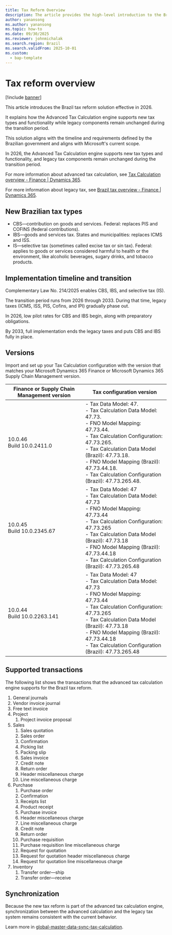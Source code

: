 ```yaml
---
title: Tax Reform Overview
description: The article provides the high-level introduction to the Brazil tax reform since 2026
author: yanansong
ms.author: yanansong
ms.topic: how-to
ms.date: 09/30/2025
ms.reviewer: johnmichalak
ms.search.region: Brazil
ms.search.validFrom: 2025-10-01
ms.custom: 
  - bap-template
---
```


# Tax reform overview

[!include [banner](../../includes/banner.md)]

This article introduces the Brazil tax reform solution effective in 2026.

It explains how the Advanced Tax Calculation engine supports new tax types and functionality while legacy components remain unchanged during the transition period.

This solution aligns with the timeline and requirements defined by the Brazilian government and aligns with Microsoft's current scope.

In 2026, the Advanced Tax Calculation engine supports new tax types and functionality, and legacy tax components remain unchanged during the transition period.

For more information about advanced tax calculation, see [Tax Calculation overview - Finance | Dynamics 365](/dynamics365/finance/localizations/global/global-tax-calcuation-service-overview?context=%2Fdynamics365%2Fcontext%2Ffinance).

For more information about legacy tax, see [Brazil tax overview - Finance | Dynamics 365](/dynamics365/finance/localizations/brazil/latam-bra-calculate-taxes).

## New Brazilian tax types
- CBS—contribution on goods and services. Federal: replaces PIS and COFINS (federal contributions).
- IBS—goods and services tax. States and municipalities: replaces ICMS and ISS.
- IS—selective tax (sometimes called excise tax or sin tax). Federal: applies to goods or services considered harmful to health or the environment, like alcoholic beverages, sugary drinks, and tobacco products.

## Implementation timeline and transition

Complementary Law No. 214/2025 enables CBS, IBS, and selective tax (IS). 

The transition period runs from 2026 through 2033. During that time, legacy taxes (ICMS, ISS, PIS, Cofins, and IPI) gradually phase out. 

In 2026, low pilot rates for CBS and IBS begin, along with preparatory obligations. 

By 2033, full implementation ends the legacy taxes and puts CBS and IBS fully in place.

## Versions
Import and set up your Tax Calculation configuration with the version that matches your Microsoft Dynamics 365 Finance or Microsoft Dynamics 365 Supply Chain Management version.

| Finance or Supply Chain Management version | Tax configuration version |
|--------------------------------------------|------------------------------------------|
| 10.0.46 <br> Build 10.0.2411.0             | - Tax Data Model: 47.                   <br>- Tax Calculation Data Model: 47.73. <br>- FNO Model Mapping: 47.73.44.         <br>- Tax Calculation Configuration: 47.73.265. <br>- Tax Calculation Data Model (Brazil): 47.73.18. <br>- FNO Model Mapping (Brazil): 47.73.44.18. <br>- Tax Calculation Configuration (Brazil): 47.73.265.48. |
| 10.0.45 <br> Build 10.0.2345.67            | - Tax Data Model: 47                    <br>- Tax Calculation Data Model: 47.73  <br>- FNO Model Mapping: 47.73.44         <br>- Tax Calculation Configuration: 47.73.265 <br>- Tax Calculation Data Model (Brazil): 47.73.18 <br>- FNO Model Mapping (Brazil): 47.73.44.18 <br>- Tax Calculation Configuration (Brazil): 47.73.265.48 |
| 10.0.44 <br> Build 10.0.2263.141           | - Tax Data Model: 47                    <br>- Tax Calculation Data Model: 47.73  <br>- FNO Model Mapping: 47.73.44         <br>- Tax Calculation Configuration: 47.73.265 <br>- Tax Calculation Data Model (Brazil): 47.73.18 <br>- FNO Model Mapping (Brazil): 47.73.44.18 <br>- Tax Calculation Configuration (Brazil): 47.73.265.48 |

## Supported transactions
The following list shows the transactions that the advanced tax calculation engine supports for the Brazil tax reform.

1. General journals
1. Vendor invoice journal
1. Free text invoice
1. Project
   1. Project invoice proposal
1. Sales
   1. Sales quotation
   1. Sales order
   1. Confirmation
   1. Picking list
   1. Packing slip
   1. Sales invoice
   1. Credit note
   1. Return order
   1. Header miscellaneous charge
   1. Line miscellaneous charge
1. Purchase
   1. Purchase order
   1. Confirmation
   1. Receipts list
   1. Product receipt
   1. Purchase invoice
   1. Header miscellaneous charge
   1. Line miscellaneous charge
   1. Credit note
   1. Return order
   1. Purchase requisition
   1. Purchase requisition line miscellaneous charge
   1. Request for quotation
   1. Request for quotation header miscellaneous charge
   1. Request for quotation line miscellaneous charge
1. Inventory
   1. Transfer order—ship
   1. Transfer order—receive

## Synchronization

Because the new tax reform is part of the advanced tax calculation engine, synchronization between the advanced calculation and the legacy tax system remains consistent with the current behavior.

Learn more in [global-master-data-sync-tax-calculation](/finance/localizations/global/global-master-data-sync-tax-calculation-service-finance).


